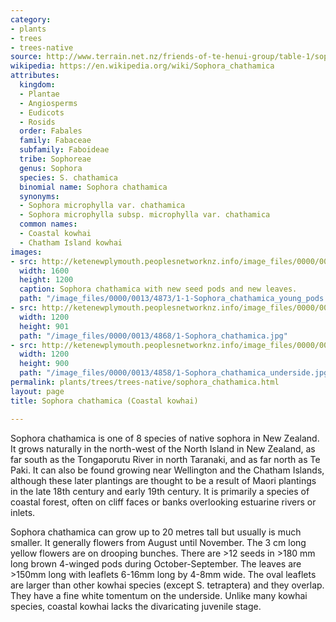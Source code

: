 ```yaml
---
category:
- plants
- trees
- trees-native
source: http://www.terrain.net.nz/friends-of-te-henui-group/table-1/sophora-chathamica-coastal-kowhai.html
wikipedia: https://en.wikipedia.org/wiki/Sophora_chathamica
attributes:
  kingdom:
  - Plantae
  - Angiosperms
  - Eudicots
  - Rosids
  order: Fabales
  family: Fabaceae
  subfamily: Faboideae
  tribe: Sophoreae
  genus: Sophora
  species: S. chathamica
  binomial name: Sophora chathamica
  synonyms:
  - Sophora microphylla var. chathamica
  - Sophora microphylla subsp. microphylla var. chathamica
  common names:
  - Coastal kowhai
  - Chatham Island kowhai
images:
- src: http://ketenewplymouth.peoplesnetworknz.info/image_files/0000/0013/4873/1-1-Sophora_chathamica_young_pods.jpg
  width: 1600
  height: 1200
  caption: Sophora chathamica with new seed pods and new leaves.
  path: "/image_files/0000/0013/4873/1-1-Sophora_chathamica_young_pods.jpg"
- src: http://ketenewplymouth.peoplesnetworknz.info/image_files/0000/0013/4868/1-Sophora_chathamica.jpg
  width: 1200
  height: 901
  path: "/image_files/0000/0013/4868/1-Sophora_chathamica.jpg"
- src: http://ketenewplymouth.peoplesnetworknz.info/image_files/0000/0013/4858/1-Sophora_chathamica_underside.jpg
  width: 1200
  height: 900
  path: "/image_files/0000/0013/4858/1-Sophora_chathamica_underside.jpg"
permalink: plants/trees/trees-native/sophora_chathamica.html
layout: page
title: Sophora chathamica (Coastal kowhai)

---
```

Sophora chathamica is one of 8 species of native sophora in New Zealand. It grows naturally in the north-west of the North Island in New Zealand, as far south as the Tongaporutu River in north Taranaki, and as far north as Te Paki. It can also be found growing near Wellington and the Chatham Islands, although these later plantings are thought to be a result of Maori plantings in the late 18th century and early 19th century. It is primarily a species of coastal forest, often on cliff faces or banks overlooking estuarine rivers or inlets.

Sophora chathamica can grow up to 20 metres tall but usually is much smaller. It generally flowers from August until November. The 3 cm long yellow flowers are on drooping bunches.
There are >12 seeds in >180 mm long brown 4-winged pods during October-September.
The leaves are >150mm long with leaflets 6-16mm long by 4-8mm wide. The oval leaflets are larger than other kowhai species (except S. tetraptera) and they overlap. They have a fine white tomentum on the underside.
Unlike many kowhai species, coastal kowhai lacks the divaricating juvenile stage.
